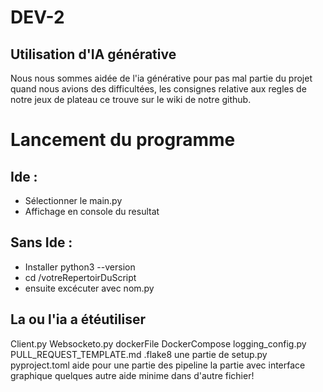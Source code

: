 # DEV-2

## Utilisation d'IA générative

Nous nous sommes aidée de l'ia générative pour pas mal partie du projet quand nous avions des difficultées, les consignes relative aux regles de notre jeux de plateau ce trouve sur le wiki de notre github.

# Lancement du programme

## Ide :

- Sélectionner le main.py
- Affichage en console du resultat

## Sans Ide :

- Installer python3 --version
- cd /votreRepertoirDuScript
- ensuite excécuter avec nom.py


## La ou l'ia a étéutiliser 
Client.py
Websocketo.py
dockerFile
DockerCompose
logging_config.py
PULL_REQUEST_TEMPLATE.md
.flake8
une partie de setup.py
pyproject.toml
aide pour une partie des pipeline
la partie avec interface graphique
quelques autre aide minime dans d'autre fichier!
